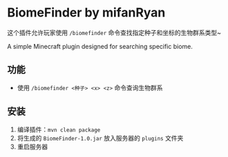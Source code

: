 # BiomeFinder by mifanRyan
这个插件允许玩家使用 `/biomefinder` 命令查找指定种子和坐标的生物群系类型~

A simple Minecraft plugin designed for searching specific biome.

## 功能
- 使用 `/biomefinder <种子> <x> <z>` 命令查询生物群系

## 安装
1. 编译插件：`mvn clean package`
2. 将生成的 `BiomeFinder-1.0.jar` 放入服务器的 `plugins` 文件夹
3. 重启服务器
